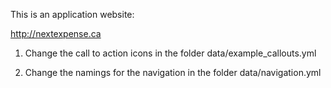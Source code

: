 This is an application website:

http://nextexpense.ca

1. Change the call to action icons in the folder data/example_callouts.yml

2. Change the namings for the navigation in the folder data/navigation.yml

